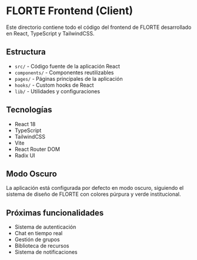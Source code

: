 # FLORTE Frontend (Client)

Este directorio contiene todo el código del frontend de FLORTE desarrollado en React, TypeScript y TailwindCSS.

## Estructura

- `src/` - Código fuente de la aplicación React
- `components/` - Componentes reutilizables
- `pages/` - Páginas principales de la aplicación
- `hooks/` - Custom hooks de React
- `lib/` - Utilidades y configuraciones

## Tecnologías

- React 18
- TypeScript
- TailwindCSS
- Vite
- React Router DOM
- Radix UI

## Modo Oscuro

La aplicación está configurada por defecto en modo oscuro, siguiendo el sistema de diseño de FLORTE con colores púrpura y verde institucional.

## Próximas funcionalidades

- Sistema de autenticación
- Chat en tiempo real
- Gestión de grupos
- Biblioteca de recursos
- Sistema de notificaciones